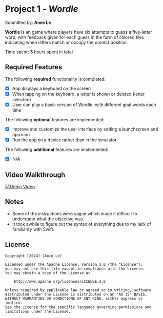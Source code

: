 # Project 1 - *Wordle*

Submitted by: **Amie Le**

**Wordle** is an game where players have six attempts to guess a five-letter word, with feedback given for each guess in the form of colored tiles indicating when letters match or occupy the correct position.

Time spent: **3** hours spent in total

## Required Features

The following **required** functionality is completed:

- [X] App displays a keyboard on the screen
- [X] When tapping on the keyboard, a letter is shown or deleted (letter selected)
- [X] User can play a basic version of Wordle, with different goal words each time

The following **optional** features are implemented:

- [X] Improve and customize the user interface by adding a launchscreen and app icon
- [X] Run the app on a device rather than in the simulator

The following **additional** features are implemented:

- [X] N/A

## Video Walkthrough

[![Demo Video](https://img.youtube.com/vi/5beNOxWawQU/0.jpg)](https://youtu.be/5beNOxWawQU?si=vl0n25qk2JlLvj8B)

## Notes

- Some of the instructions were vague which made it difficult to understand what the objective was.
- It took awhile to figure out the syntax of everything due to my lack of familiarity with Swift.

## License

    Copyright [2024] [Amie Le]

    Licensed under the Apache License, Version 2.0 (the "License");
    you may not use this file except in compliance with the License.
    You may obtain a copy of the License at

        http://www.apache.org/licenses/LICENSE-2.0

    Unless required by applicable law or agreed to in writing, software
    distributed under the License is distributed on an "AS IS" BASIS,
    WITHOUT WARRANTIES OR CONDITIONS OF ANY KIND, either express or implied.
    See the License for the specific language governing permissions and
    limitations under the License.